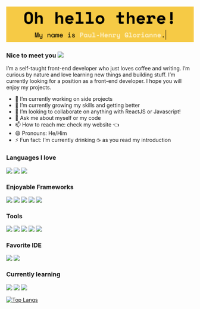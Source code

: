 ![A Front End Developer](/img/banner.png)

### Nice to meet you <img src="https://media.giphy.com/media/hvRJCLFzcasrR4ia7z/giphy.gif" width="25px"></a>

I’m a self-taught front-end developer who just loves coffee and writing. I’m curious by nature and love learning new things and building stuff. I’m currently looking for a position as a front-end developer. I hope you will enjoy my projects. 

- 🔭 I’m currently working on side projects
- 🌱 I’m currently growing my skills and getting better
- 👯 I’m looking to collaborate on anything with ReactJS or Javascript!
- 💬 Ask me about myself or my code
- 📫 How to reach me: check my website 👈
- 😄 Pronouns: He/Him
- ⚡ Fun fact: I’m currently drinking ☕️ as you read my introduction

### Languages I love
[<img src="https://img.shields.io/badge/HTML5-E34F26?style=for-the-badge&logo=html5&logoColor=white"/>]() 
[<img src="https://img.shields.io/badge/CSS3-1572B6?style=for-the-badge&logo=css3&logoColor=white"/>]() 
[<img src="https://img.shields.io/badge/JavaScript-F7DF1E?style=for-the-badge&logo=javascript&logoColor=black"/>]() 

### Enjoyable Frameworks
[<img src="https://img.shields.io/badge/React-20232A?style=for-the-badge&logo=react&logoColor=61DAFB"/>]() 
[<img src="https://img.shields.io/badge/React_Router-CA4245?style=for-the-badge&logo=react-router&logoColor=white"/>]() 
[<img src="https://img.shields.io/badge/styled--components-DB7093?style=for-the-badge&logo=styled-components&logoColor=white"/>]() 
[<img src="https://img.shields.io/badge/Material--UI-0081CB?style=for-the-badge&logo=material-ui&logoColor=white"/>]() 
[<img src="https://img.shields.io/badge/Bootstrap-563D7C?style=for-the-badge&logo=bootstrap&logoColor=white"/>]() 

### Tools
[<img src="https://img.shields.io/badge/GitHub-100000?style=for-the-badge&logo=github&logoColor=white"/>]() 
[<img src="https://img.shields.io/badge/Git-F05032?style=for-the-badge&logo=git&logoColor=white"/>]() 
[<img src="https://img.shields.io/badge/Figma-F24E1E?style=for-the-badge&logo=figma&logoColor=white"/>]() 
[<img src="https://img.shields.io/badge/Google%20Sheets-34A853?style=for-the-badge&logo=google-sheets&logoColor=white"/>]() 
[<img src="https://img.shields.io/badge/Notion-000000?style=for-the-badge&logo=notion&logoColor=white"/>]() 

### Favorite IDE
[<img src="https://img.shields.io/badge/Visual_Studio_Code-0078D4?style=for-the-badge&logo=visual%20studio%20code&logoColor=white"/>]() 
[<img src="https://img.shields.io/badge/Codepen-000000?style=for-the-badge&logo=codepen&logoColor=white"/>]() 

### Currently learning
[<img src="https://img.shields.io/badge/Ruby-CC342D?style=for-the-badge&logo=ruby&logoColor=white"/>]() 
[<img src="https://img.shields.io/badge/Tailwind_CSS-38B2AC?style=for-the-badge&logo=tailwind-css&logoColor=white"/>]() 
[<img src="https://img.shields.io/badge/Redux-593D88?style=for-the-badge&logo=redux&logoColor=white"/>]() 

[![Top Langs](https://github-readme-stats.vercel.app/api/top-langs/?username=pololikescoffee&layout=compact)](https://github.com/anuraghazra/github-readme-stats)

<!--
**PoloLikesCoffee/pololikescoffee** is a ✨ _special_ ✨ repository because its `README.md` (this file) appears on your GitHub profile.

Here are some ideas to get you started:

- 🔭 I’m currently working on ...
- 🌱 I’m currently learning ...
- 👯 I’m looking to collaborate on ...
- 🤔 I’m looking for help with ...
- 💬 Ask me about ...
- 📫 How to reach me: ...
- 😄 Pronouns: ...
- ⚡ Fun fact: ...
-->
